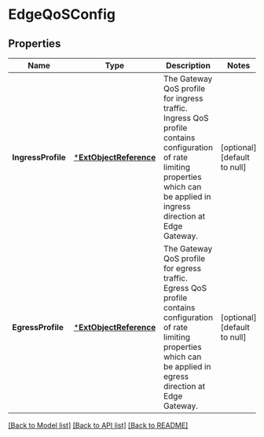 # EdgeQoSConfig

## Properties
Name | Type | Description | Notes
------------ | ------------- | ------------- | -------------
**IngressProfile** | [***ExtObjectReference**](ExtObjectReference.md) | The Gateway QoS profile for ingress traffic. Ingress QoS profile contains configuration of rate limiting properties which can be applied in ingress direction at Edge Gateway.  | [optional] [default to null]
**EgressProfile** | [***ExtObjectReference**](ExtObjectReference.md) | The Gateway QoS profile for egress traffic. Egress QoS profile contains configuration of rate limiting properties which can be applied in egress direction at Edge Gateway.  | [optional] [default to null]

[[Back to Model list]](../README.md#documentation-for-models) [[Back to API list]](../README.md#documentation-for-api-endpoints) [[Back to README]](../README.md)



